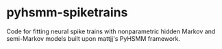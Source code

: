 pyhsmm-spiketrains
==================

Code for fitting neural spike trains with nonparametric hidden Markov and semi-Markov models built upon mattjj's PyHSMM framework.
